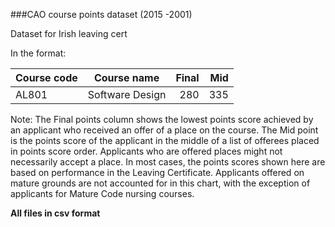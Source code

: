 ###CAO course points dataset (2015 -2001)

Dataset for Irish leaving cert

In the format:  

| Course code   | Course name  | Final  | Mid|
| ------------- |:-------------:| -----:|-----:|
| AL801     | Software Design  | 280 | 335

Note: The Final points column shows the lowest points score achieved by an applicant who received an offer of a place on the course. The Mid point is the points score of the applicant in the middle of a list of offerees placed in points score order. Applicants who are offered places might not necessarily accept a place. In most cases, the points scores shown here are based on performance in the Leaving Certificate. Applicants offered on mature grounds are not accounted for in this chart, with the exception of applicants for Mature Code nursing courses.

**All files in csv format**